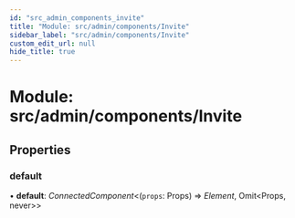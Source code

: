 ```yaml
---
id: "src_admin_components_invite"
title: "Module: src/admin/components/Invite"
sidebar_label: "src/admin/components/Invite"
custom_edit_url: null
hide_title: true
---
```


# Module: src/admin/components/Invite

## Properties

### default

• **default**: *ConnectedComponent*<(`props`: Props) => *Element*, Omit<Props, never\>\>

